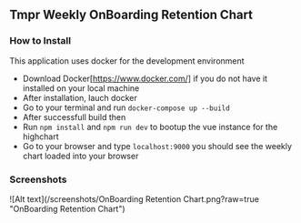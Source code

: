 ## Tmpr Weekly OnBoarding Retention Chart

### How to Install

This application uses docker for the development environment
- Download Docker[https://www.docker.com/] if you do not have it installed on your local machine
- After installation, lauch docker
- Go to your terminal and run
`docker-compose up --build`
- After successfull build then
- Run 
`npm install` and `npm run dev` to bootup the vue instance for the highchart
- Go to your browser and type `localhost:9000` you should see the weekly chart loaded into your browser

### Screenshots
![Alt text](/screenshots/OnBoarding Retention Chart.png?raw=true "OnBoarding Retention Chart")
